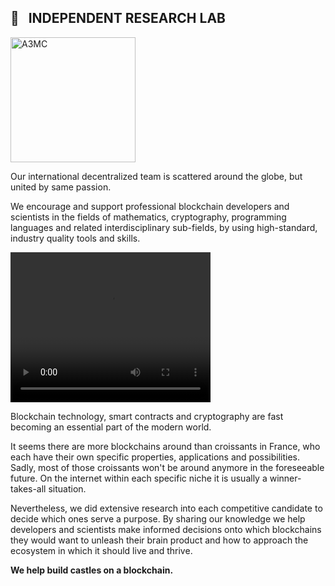 ## 🔭 &nbsp; INDEPENDENT RESEARCH LAB 

<div>
  <img src="https://art3mis.cloud/assets/images/logo.png" title="ART3MIS.CLOUD" alt="A3MC" width="200"/>
</div>


Our international decentralized team is scattered around the globe, but united by same passion.

We encourage and support professional blockchain developers and scientists in the fields of mathematics, cryptography, programming languages and related interdisciplinary sub-fields, by using high-standard, industry quality tools and skills.

<video width="320" height="240" controls>
  <source src="https://githubvideo.s3.amazonaws.com/a3mc.mp4" type="video/mp4">
  Your browser does not support the video tag.
</video>


Blockchain technology, smart contracts and cryptography are fast becoming an essential part of the modern world.

It seems there are more blockchains around than croissants in France, who each have their own specific properties, applications and possibilities. Sadly, most of those croissants won't be around anymore in the foreseeable future. On the internet within each specific niche it is usually a winner-takes-all situation.

Nevertheless, we did extensive research into each competitive candidate to decide which ones serve a purpose. By sharing our knowledge we help developers and scientists make informed decisions onto which blockchains they would want to unleash their brain product and how to approach the ecosystem in which it should live and thrive.

**We help build castles on a blockchain.**
